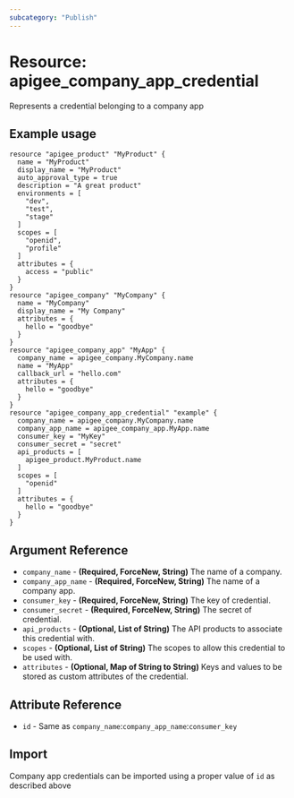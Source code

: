 ```yaml
---
subcategory: "Publish"
---
```

# Resource: apigee_company_app_credential
Represents a credential belonging to a company app
## Example usage
```hcl
resource "apigee_product" "MyProduct" {
  name = "MyProduct"
  display_name = "MyProduct"
  auto_approval_type = true
  description = "A great product"
  environments = [
    "dev",
    "test",
    "stage"
  ]
  scopes = [
    "openid",
    "profile"
  ]
  attributes = {
    access = "public"
  }
}
resource "apigee_company" "MyCompany" {
  name = "MyCompany"
  display_name = "My Company"
  attributes = {
    hello = "goodbye"
  }
}
resource "apigee_company_app" "MyApp" {
  company_name = apigee_company.MyCompany.name
  name = "MyApp"
  callback_url = "hello.com"
  attributes = {
    hello = "goodbye"
  }
}
resource "apigee_company_app_credential" "example" {
  company_name = apigee_company.MyCompany.name
  company_app_name = apigee_company_app.MyApp.name
  consumer_key = "MyKey"
  consumer_secret = "secret"
  api_products = [
    apigee_product.MyProduct.name
  ]
  scopes = [
    "openid"
  ]
  attributes = {
    hello = "goodbye"
  }
}
```
## Argument Reference
* `company_name` - **(Required, ForceNew, String)** The name of a company.
* `company_app_name` - **(Required, ForceNew, String)** The name of a company app.
* `consumer_key` - **(Required, ForceNew, String)** The key of credential.
* `consumer_secret` - **(Required, ForceNew, String)** The secret of credential.
* `api_products` - **(Optional, List of String)** The API products to associate this credential with.
* `scopes` - **(Optional, List of String)** The scopes to allow this credential to be used with.
* `attributes` - **(Optional, Map of String to String)** Keys and values to be stored as custom attributes of the credential.
## Attribute Reference
* `id` - Same as `company_name`:`company_app_name`:`consumer_key`
## Import
Company app credentials can be imported using a proper value of `id` as described above
